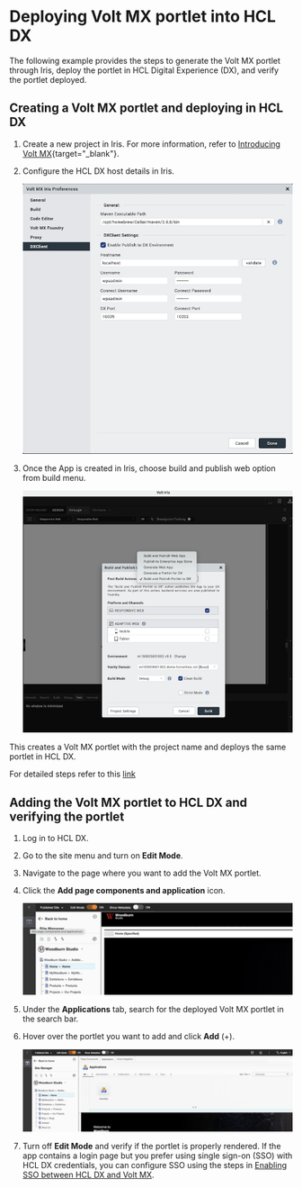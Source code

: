 
# Deploying Volt MX portlet into HCL DX

The following example provides the steps to generate the Volt MX portlet through Iris, deploy the portlet in HCL Digital Experience (DX), and verify the portlet deployed.

## Creating a Volt MX portlet and deploying in HCL DX

1. Create a new project in Iris. For more information, refer to [Introducing Volt MX](https://opensource.hcltechsw.com/volt-mx-docs/docs/documentation/index.html){target="_blank"}.

2. Configure the HCL DX host details in Iris.

    ![alt text](image1.png)

3. Once the App is created in Iris, choose build and publish web option from build menu.
    
    ![alt text](image2.png)

This creates a Volt MX portlet with the project name and deploys the same portlet in HCL DX.

<!-- TODO: The link for this needs to be updated on the MX team publishes the doc-->
For detailed steps refer to this [link](https://opensource.hcltechsw.com/volt-mx-docs/95/docs/documentation/Iris/iris_tutorials/Content/Introduction.html) 


## Adding the Volt MX portlet to HCL DX and verifying the portlet
1. Log in to HCL DX.

2. Go to the site menu and turn on **Edit Mode**.

3. Navigate to the page where you want to add the Volt MX portlet.

4. Click the **Add page components and application** icon.

    ![alt text](image3.png)

4. Under the **Applications** tab, search for the deployed Volt MX portlet in the search bar.

5. Hover over the portlet you want to add and click **Add** (+). 

    ![alt text](image4.png)

6. Turn off **Edit Mode** and verify if the portlet is properly rendered. If the app contains a login page but you prefer using single sign-on (SSO) with HCL DX credentials, you can configure SSO using the steps in [Enabling SSO between HCL DX and Volt MX](../configuration/index.md#enabling-sso-between-hcl-dx-and-volt-mx).

